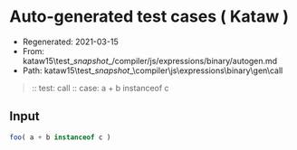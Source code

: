 # Auto-generated test cases ( Kataw )
- Regenerated: 2021-03-15
- From: kataw15\test\__snapshot__/compiler/js/expressions/binary/autogen.md
- Path: kataw15\test\__snapshot__\compiler\js\expressions\binary\gen\call
> :: test: call
> :: case: a + b instanceof c
## Input

`````js
foo( a + b instanceof c )
`````
